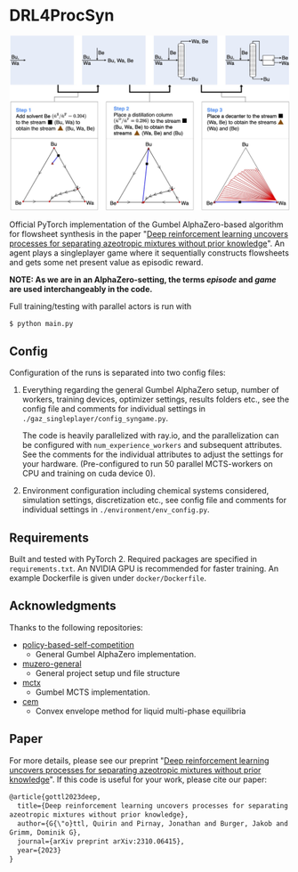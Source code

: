 # DRL4ProcSyn

![image](readme_image.jpg)

Official PyTorch implementation of the Gumbel AlphaZero-based algorithm for flowsheet synthesis in the paper "[Deep reinforcement learning uncovers processes for separating azeotropic mixtures without prior knowledge](https://arxiv.org/abs/2310.06415)". An agent plays a singleplayer game where it sequentially constructs flowsheets and gets some net present value as episodic reward.

**NOTE: As we are in an AlphaZero-setting, the terms _episode_ and _game_ are used interchangeably in the code.**

Full training/testing with parallel actors is run with

```shell
$ python main.py
```

## Config

Configuration of the runs is separated into two config files: 

1. Everything regarding the general Gumbel AlphaZero setup, number of workers, training devices, optimizer settings, results folders etc., see the config file and comments for individual settings in `./gaz_singleplayer/config_syngame.py`.

	The code is heavily parallelized with ray.io, and the parallelization can be configured with `num_experience_workers` and 
subsequent attributes. See the comments for the individual attributes to adjust the settings for your hardware. (Pre-configured to run 50 parallel MCTS-workers on CPU and training on cuda device 0).

2. Environment configuration including chemical systems considered, simulation settings, discretization etc., see config file and comments for individual settings in `./environment/env_config.py`. 

## Requirements

Built and tested with PyTorch 2. Required packages are specified in `requirements.txt`. An NVIDIA GPU is recommended for faster training. An example Dockerfile is given under `docker/Dockerfile`. 

## Acknowledgments

Thanks to the following repositories:

- [policy-based-self-competition](https://github.com/grimmlab/policy-based-self-competition)
  - General Gumbel AlphaZero implementation.
- [muzero-general](https://github.com/werner-duvaud/muzero-general/)
  - General project setup und file structure
- [mctx](https://github.com/deepmind/mctx)
  - Gumbel MCTS implementation.
- [cem](https://github.com/grimmlab/cem)
  - Convex envelope method for liquid multi-phase equilibria

## Paper

For more details, please see our preprint "[Deep reinforcement learning uncovers processes for separating azeotropic mixtures without prior knowledge](https://arxiv.org/abs/2310.06415)". If this code is useful for your work, please cite our paper:

```
@article{gottl2023deep,
  title={Deep reinforcement learning uncovers processes for separating azeotropic mixtures without prior knowledge},
  author={G{\"o}ttl, Quirin and Pirnay, Jonathan and Burger, Jakob and Grimm, Dominik G},
  journal={arXiv preprint arXiv:2310.06415},
  year={2023}
}
``` 
